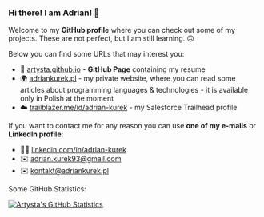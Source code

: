 ### Hi there! I am Adrian! 🫡

Welcome to my **GitHub profile** where you can check out some of my projects. These are not perfect, but I am still learning. 🙃

Below you can find some URLs that may interest you:
  - 📝 [artysta.github.io](https://artysta.github.io/) - **GitHub Page** containing my resume
  - 🌍 [adriankurek.pl](https://adriankurek.pl/) - my private website, where you can read some articles about programming languages & technologies - it is available only in Polish at the moment
  - ☁️ [trailblazer.me/id/adrian-kurek](https://trailblazer.me/id/adrian-kurek) - my Salesforce Trailhead profile

If you want to contact me for any reason you can use **one of my e-mails** or **LinkedIn profile**:
  - 🧑‍💼 [linkedin.com/in/adrian-kurek](https://www.linkedin.com/in/adrian-kurek/)
  - ✉️ adrian.kurek93@gmail.com
  - ✉️ kontakt@adriankurek.pl

Some GitHub Statistics:

[![Artysta's GitHub Statistics](https://artysta-cloud.vercel.app/api/github/statistics?githubUser=artysta&codewarsUser=artysta)](https://github.com/artysta/artysta-cloud)

<!--
**artysta/artysta** is a ✨ _special_ ✨ repository because its `README.md` (this file) appears on your GitHub profile.

Here are some ideas to get you started:

- 🔭 I’m currently working on ...
- 🌱 I’m currently learning ...
- 👯 I’m looking to collaborate on ...
- 🤔 I’m looking for help with ...
- 💬 Ask me about ...
- 📫 How to reach me: ...
- 😄 Pronouns: ...
- ⚡ Fun fact: ...
-->
